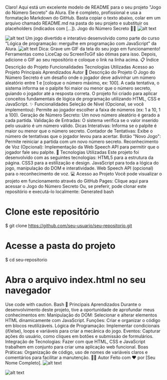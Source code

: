 Claro! Aqui está um excelente modelo de README para o seu projeto "Jogo do Número Secreto" da Alura. Ele é completo, profissional e usa a formatação Markdown do GitHub.
Basta copiar o texto abaixo, colar em um arquivo chamado README.md na pasta do seu projeto e substituir os placeholders (indicados com [...]).
Jogo do Número Secreto 🕵️‍♀️
![alt text](https://img.shields.io/badge/status-concluído-brightgreen)

![alt text](https://img.shields.io/github/languages/top/seu-usuario/seu-repositorio)
Um jogo divertido e interativo desenvolvido como parte do curso "Lógica de programação: mergulhe em programação com JavaScript" da Alura.
![alt text](link-para-seu-gif-ou-imagem.gif)
Dica: Grave um GIF da tela do seu jogo em funcionamento! Ferramentas como LiceCap ou ScreenToGif são ótimas para isso. Depois, adicione o GIF ao seu repositório e coloque o link na linha acima.
📋 Índice
Descrição do Projeto
Funcionalidades
Tecnologias Utilizadas
Acesso ao Projeto
Principais Aprendizados
Autor
📖 Descrição do Projeto
O Jogo do Número Secreto é um desafio onde o jogador deve adivinhar um número aleatório entre 1 e [coloque o número máximo, ex: 100]. A cada tentativa, o sistema informa se o palpite foi maior ou menor que o número secreto, guiando o jogador até a resposta correta. O projeto foi criado para aplicar conceitos fundamentais de lógica de programação utilizando HTML, CSS e JavaScript.
✨ Funcionalidades
Seleção de Nível (Opcional, se você implementou): Permite ao jogador escolher a faixa de números (ex: 1 a 10, 1 a 100).
Geração de Número Secreto: Um novo número aleatório é gerado a cada partida.
Validação de Entradas: O sistema verifica se o valor inserido pelo usuário é um número válido.
Dicas Interativas: Informa se o palpite é maior ou menor que o número secreto.
Contador de Tentativas: Exibe o número de tentativas que o jogador levou para acertar.
Botão "Novo Jogo": Permite reiniciar a partida com um novo número secreto.
Reconhecimento de Voz (Opcional): Implementação da Web Speech API para permitir que o jogador fale seu palpite.
🚀 Tecnologias Utilizadas
Este projeto foi desenvolvido com as seguintes tecnologias:
HTML5 para a estrutura da página.
CSS3 para a estilização e design.
JavaScript para toda a lógica do jogo, manipulação do DOM e interatividade.
Web Speech API (opcional) para o reconhecimento de voz.
💻 Acesso ao Projeto
Você pode visualizar o projeto em funcionamento através do GitHub Pages:
Clique aqui para acessar o Jogo do Número Secreto
Ou, se preferir, pode clonar este repositório e executá-lo localmente:
Generated bash
# Clone este repositório
$ git clone https://github.com/seu-usuario/seu-repositorio.git

# Acesse a pasta do projeto
$ cd seu-repositorio

# Abra o arquivo index.html no seu navegador
Use code with caution.
Bash
🧠 Principais Aprendizados
Durante o desenvolvimento deste projeto, tive a oportunidade de aprofundar meus conhecimentos em:
Manipulação do DOM: Selecionar e alterar elementos HTML dinamicamente com JavaScript.
Funções: Criar e organizar o código em blocos reutilizáveis.
Lógica de Programação: Implementar condicionais (if/else), loops e variáveis para criar a mecânica do jogo.
Eventos: Capturar ações do usuário, como cliques em botões e submissão de formulários.
Integração de Tecnologias: Fazer com que HTML, CSS e JavaScript trabalhem em conjunto para criar uma aplicação web funcional.
Boas Práticas: Organização de código, uso de nomes de variáveis claros e comentários para facilitar a manutenção.
👨‍💻 Autor
Feito com ❤️ por [Seu Nome Completo].
![alt text](https://img.shields.io/badge/LinkedIn-0077B5?style=for-the-badge&logo=linkedin&logoColor=white)

![alt text](https://img.shields.io/badge/GitHub-181717?style=for-the-badge&logo=github&logoColor=white)
